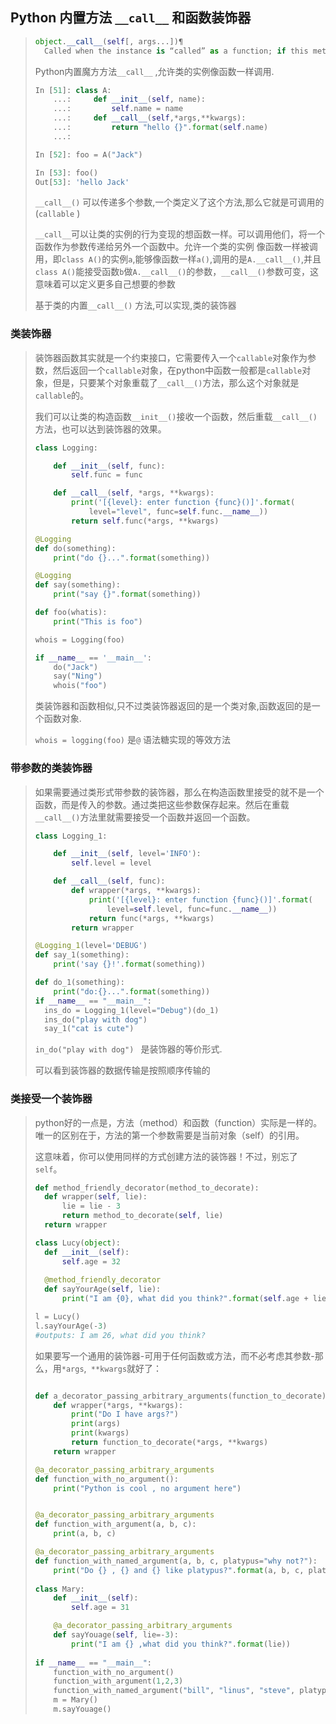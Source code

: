 ## Python 内置方法 `__call__` 和函数装饰器

> ```python
> object.__call__(self[, args...])¶
> 	Called when the instance is “called” as a function; if this method is defined, x(arg1, arg2, ...) is a shorthand for x.__call__(arg1, arg2, ...).
> ```
>
> Python内置魔方方法`__call__` ,允许类的实例像函数一样调用.
>
> ```python
> In [51]: class A:
>     ...:     def __init__(self, name):
>     ...:         self.name = name
>     ...:     def __call__(self,*args,**kwargs):
>     ...:         return "hello {}".format(self.name)
>     ...:     
>
> In [52]: foo = A("Jack")
>
> In [53]: foo()
> Out[53]: 'hello Jack'
> ```
>
> `__call__()` 可以传递多个参数,一个类定义了这个方法,那么它就是可调用的(`callable` ) 
>
> `__call__`可以让类的实例的行为变现的想函数一样。可以调用他们，将一个函数作为参数传递给另外一个函数中。允许一个类的实例 像函数一样被调用，即`class A()`的实例`a`,能够像函数一样`a()`,调用的是`A.__call__()`,并且`class A()`能接受函数`b`做`A.__call__()`的参数，`__call__()`参数可变，这意味着可以定义更多自己想要的参数
>
> 基于类的内置`__call__()` 方法,可以实现,类的装饰器

### 类装饰器

> 装饰器函数其实就是一个约束接口，它需要传入一个`callable`对象作为参数，然后返回一个`callable`对象，在python中函数一般都是`callable`对象，但是，只要某个对象重载了`__call__()`方法，那么这个对象就是`callable`的。
>
> 我们可以让类的构造函数`__init__()`接收一个函数，然后重载`__call__()`方法，也可以达到装饰器的效果。
>
> ```python
> class Logging:
>
>     def __init__(self, func):
>         self.func = func
>
>     def __call__(self, *args, **kwargs):
>         print('[{level}: enter function {func}()]'.format(
>             level="level", func=self.func.__name__))
>         return self.func(*args, **kwargs)
>
> @Logging
> def do(something):
>     print("do {}...".format(something))
>
> @Logging
> def say(something):
>     print("say {}".format(something))
>
> def foo(whatis):
>     print("This is foo")
>
> whois = Logging(foo)
>
> if __name__ == '__main__':
>     do("Jack")
>     say("Ning")
>     whois("foo")
> ```
>
> 类装饰器和函数相似,只不过类装饰器返回的是一个类对象,函数返回的是一个函数对象.
>
> `whois = logging(foo)` 是`@` 语法糖实现的等效方法

### 带参数的类装饰器

> 如果需要通过类形式带参数的装饰器，那么在构造函数里接受的就不是一个函数，而是传入的参数。通过类把这些参数保存起来。然后在重载`__call__()`方法里就需要接受一个函数并返回一个函数。
>
> ```python
> class Logging_1:
>
>     def __init__(self, level='INFO'):
>         self.level = level
>
>     def __call__(self, func):
>         def wrapper(*args, **kwargs):
>             print('[{level}: enter function {func}()]'.format(
>                 level=self.level, func=func.__name__))
>             return func(*args, **kwargs)
>         return wrapper
>
> @Logging_1(level='DEBUG')
> def say_1(something):
>     print('say {}!'.format(something))
>
> def do_1(something):
>     print("do:{}...".format(something))
> if __name__ == "__main__":
> 	ins_do = Logging_1(level="Debug")(do_1)
> 	ins_do("play with dog")
> 	say_1("cat is cute")
> ```
>
> `in_do("play with dog") ` 是装饰器的等价形式.
>
> 可以看到装饰器的数据传输是按照顺序传输的

### 类接受一个装饰器

> python好的一点是，方法（method）和函数（function）实际是一样的。唯一的区别在于，方法的第一个参数需要是当前对象（self）的引用。
>
> 这意味着，你可以使用同样的方式创建方法的装饰器！不过，别忘了 `self`。
>
> ```python
> def method_friendly_decorator(method_to_decorate):
> 	def wrapper(self, lie):
> 		lie = lie - 3 
> 		return method_to_decorate(self, lie)
> 	return wrapper
>
> class Lucy(object):
> 	def __init__(self):
> 		self.age = 32
> 	
> 	@method_friendly_decorator
> 	def sayYourAge(self, lie):
> 		print("I am {0}, what did you think?".format(self.age + lie))
>
> l = Lucy()
> l.sayYourAge(-3)
> #outputs: I am 26, what did you think?
> ```
>
> 如果要写一个通用的装饰器-可用于任何函数或方法，而不必考虑其参数-那么，用`*args`,` **kwargs`就好了：
>
> ```python
>
> def a_decorator_passing_arbitrary_arguments(function_to_decorate):
>     def wrapper(*args, **kwargs):
>         print("Do I have args?")
>         print(args)
>         print(kwargs)
>         return function_to_decorate(*args, **kwargs)
>     return wrapper
>
> @a_decorator_passing_arbitrary_arguments
> def function_with_no_argument():
>     print("Python is cool , no argument here")
>
>
> @a_decorator_passing_arbitrary_arguments
> def function_with_argument(a, b, c):
>     print(a, b, c)
>
> @a_decorator_passing_arbitrary_arguments
> def function_with_named_argument(a, b, c, platypus="why not?"):
>     print("Do {} , {} and {} like platypus?".format(a, b, c, platypus))
>     
> class Mary:
>     def __init__(self):
>         self.age = 31
>
>     @a_decorator_passing_arbitrary_arguments
>     def sayYouage(self, lie=-3):
>         print("I am {} ,what did you think?".format(lie))
>         
> if __name__ == "__main__":
>     function_with_no_argument()   
>     function_with_argument(1,2,3)
>     function_with_named_argument("bill", "linus", "steve", platypus="Indeed!")
>     m = Mary()
>     m.sayYouage()
> ```
>
> 

